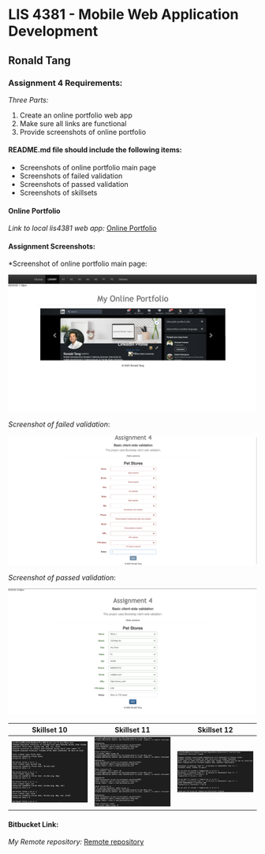 # LIS 4381 - Mobile Web Application Development

## Ronald Tang

### Assignment 4 Requirements:

*Three Parts:*

1. Create an online portfolio web app
2. Make sure all links are functional
3. Provide screenshots of online portfolio

#### README.md file should include the following items:

* Screenshots of online portfolio main page
* Screenshots of failed validation
* Screenshots of passed validation
* Screenshots of skillsets 

#### Online Portfolio
*Link to local lis4381 web app:*
[Online Portfolio](http://localhost:8080/repos/lis4381/index.php "Online Portfolio")

#### Assignment Screenshots:

*Screenshot of online portfolio main page:

![Online Portfolio Screenshot](img/Online_portfolio.png)

*Screenshot of failed validation*:

![Failed Validation Screenshot](img/Failed_validation.png)

*Screenshot of passed validation*:

![Passed validation Screenshot](img/Success_validation.png)

| Skillset 10 | Skillset 11 | Skillset 12 |
| ---------- | ---------- | ----------|
| ![Screenshot of Skillset 10](img/Array_list.png) | ![Screenshot of Skillset 11](img/Alpha_numeric.png) | ![Screenshot of Skillset 12](img/Temperature_conversion.png)


#### Bitbucket Link:

*My Remote repository:*
[Remote repository](https://bitbucket.org/ronaldtang1/lis4381/ "Remote repository")
